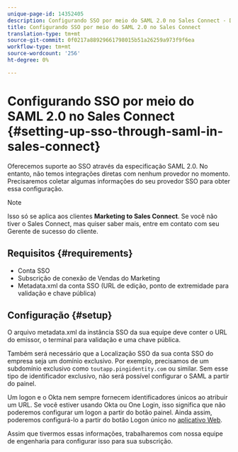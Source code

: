 ```yaml
---
unique-page-id: 14352405
description: Configurando SSO por meio do SAML 2.0 no Sales Connect - Documentos do Marketing - Documentação do produto
title: Configurando SSO por meio do SAML 2.0 no Sales Connect
translation-type: tm+mt
source-git-commit: 0f0217a88929661798015b51a26259a973f9f6ea
workflow-type: tm+mt
source-wordcount: '256'
ht-degree: 0%

---
```



# Configurando SSO por meio do SAML 2.0 no Sales Connect {#setting-up-sso-through-saml-in-sales-connect}

Oferecemos suporte ao SSO através da especificação SAML 2.0. No entanto, não temos integrações diretas com nenhum provedor no momento. Precisaremos coletar algumas informações do seu provedor SSO para obter essa configuração.

>[!NOTE]
>
>Isso só se aplica aos clientes **Marketing to Sales Connect**. Se você não tiver o Sales Connect, mas quiser saber mais, entre em contato com seu Gerente de sucesso do cliente.

## Requisitos {#requirements}

* Conta SSO
* Subscrição de conexão de Vendas do Marketing
* Metadata.xml da conta SSO (URL de edição, ponto de extremidade para validação e chave pública)

## Configuração {#setup}

O arquivo metadata.xml da instância SSO da sua equipe deve conter o URL do emissor, o terminal para validação e uma chave pública.

Também será necessário que a Localização SSO da sua conta SSO do empresa seja um domínio exclusivo. Por exemplo, precisamos de um subdomínio exclusivo como `toutapp.pingidentity.com` ou similar. Sem esse tipo de identificador exclusivo, não será possível configurar o SAML a partir do painel.

Um logon e o Okta nem sempre fornecem identificadores únicos ao atribuir um URL. Se você estiver usando Okta ou One Login, isso significa que não poderemos configurar um logon a partir do botão painel. Ainda assim, poderemos configurá-lo a partir do botão Logon único no [aplicativo Web](http://toutapp.com/login).

Assim que tivermos essas informações, trabalharemos com nossa equipe de engenharia para configurar isso para sua subscrição.
